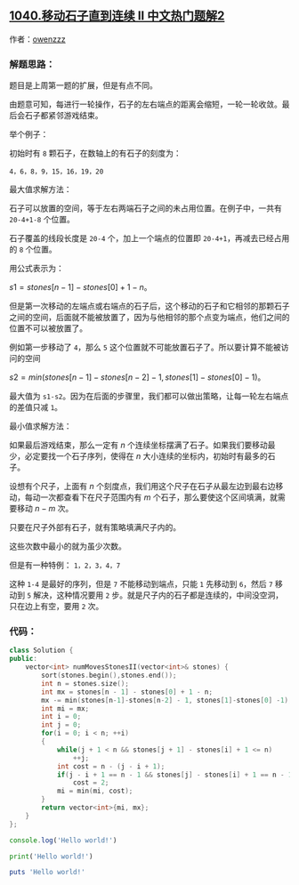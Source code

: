 ## [1040.移动石子直到连续 II 中文热门题解2](https://leetcode.cn/problems/moving-stones-until-consecutive-ii/solutions/100000/jie-ti-si-lu-by-owenzzz)

作者：[owenzzz](https://leetcode.cn/u/owenzzz)

### 解题思路：
题目是上周第一题的扩展，但是有点不同。

由题意可知，每进行一轮操作，石子的左右端点的距离会缩短，一轮一轮收敛。最后会石子都紧邻游戏结束。

举个例子：

初始时有 `8` 颗石子，在数轴上的有石子的刻度为：

`4，6，8，9，15，16，19，20`

最大值求解方法：

石子可以放置的空间，等于左右两端石子之间的未占用位置。在例子中，一共有 `20-4+1-8` 个位置。

石子覆盖的线段长度是 `20-4` 个，加上一个端点的位置即 `20-4+1`，再减去已经占用的 `8` 个位置。

用公式表示为：

$s1=stones[n-1]-stones[0]+1-n$。

但是第一次移动的左端点或右端点的石子后，这个移动的石子和它相邻的那颗石子之间的空间，后面就不能被放置了，因为与他相邻的那个点变为端点，他们之间的位置不可以被放置了。

例如第一步移动了 `4`，那么 `5` 这个位置就不可能放置石子了。所以要计算不能被访问的空间

$s2=min(stones[n-1]-stones[n-2]-1, stones[1]-stones[0] -1)$。

最大值为 `s1-s2`。因为在后面的步骤里，我们都可以做出策略，让每一轮左右端点的差值只减 `1`。

最小值求解方法：

如果最后游戏结束，那么一定有 $n$ 个连续坐标摆满了石子。如果我们要移动最少，必定要找一个石子序列，使得在 $n$ 大小连续的坐标内，初始时有最多的石子。

设想有个尺子，上面有 $n$ 个刻度点，我们用这个尺子在石子从最左边到最右边移动，每动一次都查看下在尺子范围内有 $m$ 个石子，那么要使这个区间填满，就需要移动 $n-m$ 次。

只要在尺子外部有石子，就有策略填满尺子内的。

这些次数中最小的就为虽少次数。

但是有一种特例：
`1，2，3，4，7`

这种 `1-4` 是最好的序列，但是 `7` 不能移动到端点，只能 `1` 先移动到 `6`，然后 `7` 移动到 `5` 解决，这种情况要用 `2` 步。就是尺子内的石子都是连续的，中间没空洞，只在边上有空，要用 `2` 次。

### 代码：
```cpp [-C++]
class Solution {
public:
    vector<int> numMovesStonesII(vector<int>& stones) {
        sort(stones.begin(),stones.end());
        int n = stones.size();
        int mx = stones[n - 1] - stones[0] + 1 - n;
        mx -= min(stones[n-1]-stones[n-2] - 1, stones[1]-stones[0] -1);
        int mi = mx;
        int i = 0;
        int j = 0;
        for(i = 0; i < n; ++i)
        {
            while(j + 1 < n && stones[j + 1] - stones[i] + 1 <= n)
                ++j;
            int cost = n - (j - i + 1);
            if(j - i + 1 == n - 1 && stones[j] - stones[i] + 1 == n - 1)
                cost = 2;
            mi = min(mi, cost);
        }
        return vector<int>{mi, mx};
    }
};
```
```Javascript []
console.log('Hello world!')
```
```Python []
print('Hello world!')
```
```Ruby []
puts 'Hello world!'
```